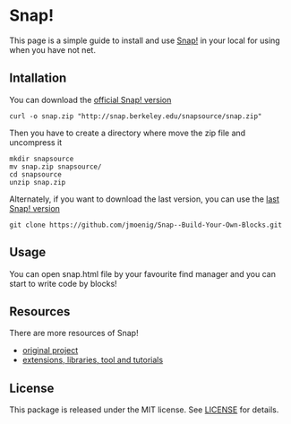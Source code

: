 # Snap!

This page is a simple guide to install and use [Snap!](http://snap.berkeley.edu/) in your local for using when you have not net.

## Intallation

You can download the [official Snap! version](http://snap.berkeley.edu/snapsource/snap.zip)
    
    curl -o snap.zip "http://snap.berkeley.edu/snapsource/snap.zip"
    
Then you have to create a directory where move the zip file and uncompress it
    
    mkdir snapsource
    mv snap.zip snapsource/
    cd snapsource
    unzip snap.zip
    
Alternately, if you want to download the last version, you can use the [last Snap! version](https://github.com/jmoenig/Snap--Build-Your-Own-Blocks)
    
    git clone https://github.com/jmoenig/Snap--Build-Your-Own-Blocks.git
    

## Usage

You can open snap.html file by your favourite find manager and you can start to write code by blocks!

## Resources

There are more resources of Snap!
- [original project](https://github.com/jmoenig/Snap--Build-Your-Own-Blocks)
- [extensions, libraries, tool and tutorials](https://github.com/Code-WvS/awesome-snap)


## License

This package is released under the MIT license.  See [LICENSE](LICENSE) for details.
